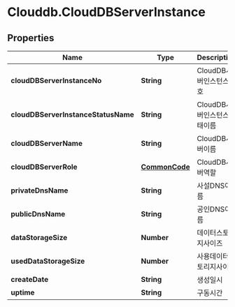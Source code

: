 # Clouddb.CloudDBServerInstance

## Properties
Name | Type | Description | Notes
------------ | ------------- | ------------- | -------------
**cloudDBServerInstanceNo** | **String** | CloudDB서버인스턴스번호 | [optional] 
**cloudDBServerInstanceStatusName** | **String** | CloudDB서버인스턴스상태이름 | [optional] 
**cloudDBServerName** | **String** | CloudDB서버이름 | [optional] 
**cloudDBServerRole** | [**CommonCode**](CommonCode.md) | CloudDB서버역할 | [optional] 
**privateDnsName** | **String** | 사설DNS이름 | [optional] 
**publicDnsName** | **String** | 공인DNS이름 | [optional] 
**dataStorageSize** | **Number** | 데이터스토리지사이즈 | [optional] 
**usedDataStorageSize** | **Number** | 사용데이터스토리지사이즈 | [optional] 
**createDate** | **String** | 생성일시 | [optional] 
**uptime** | **String** | 구동시간 | [optional] 



